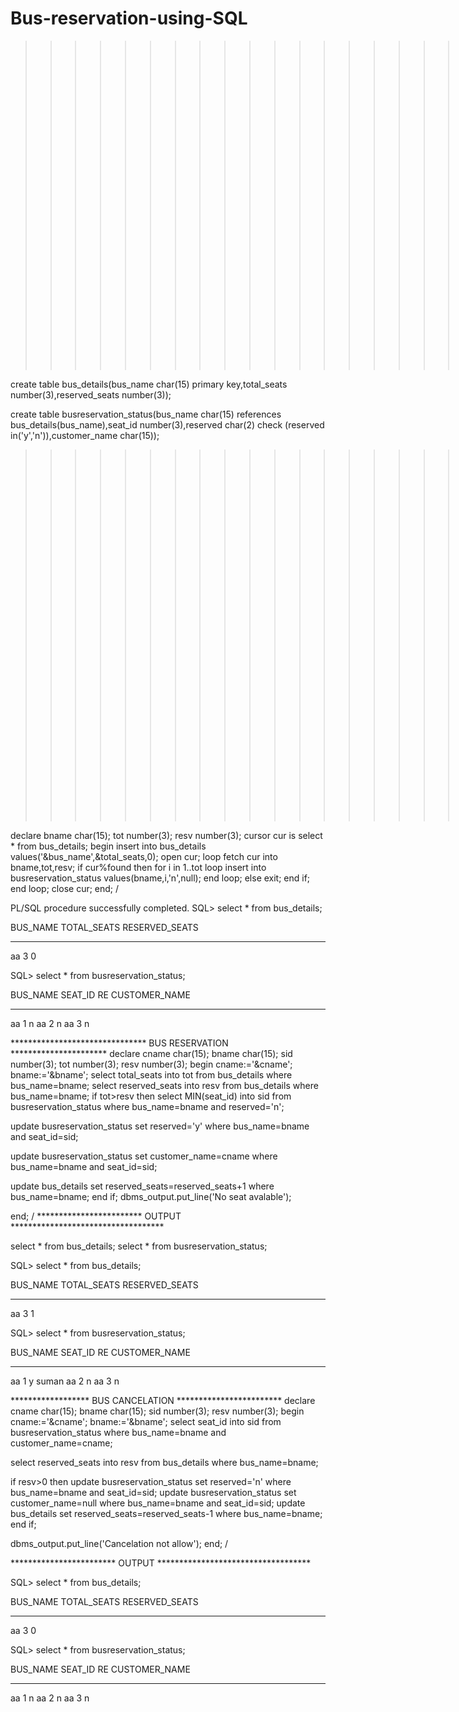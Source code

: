 # Bus-reservation-using-SQL
>>>>>>>>>>>>>>>>>>>>CREATE TABLE<<<<<<<<<<<<<<<<<<<<

create table bus_details(bus_name char(15) primary key,total_seats number(3),reserved_seats number(3));

create table busreservation_status(bus_name char(15) references bus_details(bus_name),seat_id number(3),reserved char(2) check (reserved in('y','n')),customer_name char(15));



>>>>>>>>>>>>>>>>>>>>ENTER BUS DETAILS<<<<<<<<<<<<<<<<<<<<

declare
 bname char(15);
 tot number(3);
 resv number(3);
 cursor cur is select * from bus_details;
 begin
 insert into bus_details values('&bus_name',&total_seats,0);
open cur;
 loop
fetch cur into bname,tot,resv;
 if cur%found then
for i in 1..tot
loop
 insert into busreservation_status values(bname,i,'n',null);
end loop;
else
exit;
end if;
end loop;
 close cur;
 end;
/


PL/SQL procedure successfully completed.
SQL> select * from bus_details;

BUS_NAME	TOTAL_SEATS RESERVED_SEATS
--------------- ----------- --------------
aa			  3		 0

SQL> select * from busreservation_status;

BUS_NAME	   SEAT_ID RE CUSTOMER_NAME
--------------- ---------- -- ---------------
aa			 1 n
aa			 2 n
aa			 3 n



 
******************************* BUS RESERVATION **********************
declare
cname char(15);
bname char(15);
sid number(3);
tot number(3);
resv number(3);
begin
cname:='&cname';
bname:='&bname';
select total_seats into tot from bus_details where bus_name=bname;
select reserved_seats into resv from bus_details where bus_name=bname;
if tot>resv then
            select MIN(seat_id) into sid from busreservation_status where bus_name=bname and reserved='n';

update busreservation_status set reserved='y' where bus_name=bname and seat_id=sid;

update busreservation_status set customer_name=cname where bus_name=bname and seat_id=sid;

update bus_details set reserved_seats=reserved_seats+1 where bus_name=bname;
end if;
dbms_output.put_line('No seat avalable');
           
end;
/
************************  OUTPUT ***********************************

select * from bus_details;
select * from busreservation_status;

SQL> select * from bus_details;

BUS_NAME	TOTAL_SEATS RESERVED_SEATS
--------------- ----------- --------------
aa			  3		 1

SQL> select * from busreservation_status;

BUS_NAME	   SEAT_ID RE CUSTOMER_NAME
--------------- ---------- -- ---------------
aa			 1 y  suman
aa			 2 n
aa			 3 n



****************** BUS CANCELATION ************************
declare
cname char(15);
bname char(15);
sid number(3);
resv number(3);
begin
cname:='&cname';
bname:='&bname';
select seat_id into sid from busreservation_status where bus_name=bname and customer_name=cname;

select reserved_seats into resv from bus_details where bus_name=bname;

if resv>0 then
            update busreservation_status set reserved='n' where bus_name=bname and seat_id=sid;
            update busreservation_status set customer_name=null where bus_name=bname and seat_id=sid;
            update bus_details set reserved_seats=reserved_seats-1 where bus_name=bname;
end if;

 dbms_output.put_line('Cancelation not allow');
end;
/

************************  OUTPUT ***********************************

SQL> select * from bus_details;

BUS_NAME	TOTAL_SEATS RESERVED_SEATS
--------------- ----------- --------------
aa			  3		 0

SQL> select * from busreservation_status;

BUS_NAME	   SEAT_ID RE CUSTOMER_NAME
--------------- ---------- -- ---------------
aa			 1 n
aa			 2 n
aa			 3 n
